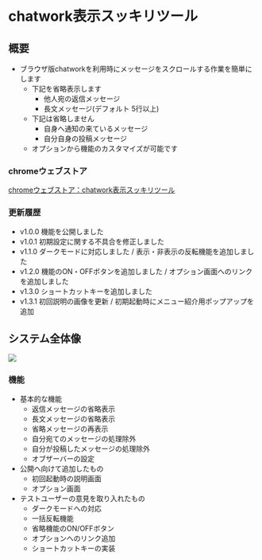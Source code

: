 # chatwork表示スッキリツール


## 概要

 - ブラウザ版chatworkを利用時にメッセージをスクロールする作業を簡単にします
   - 下記を省略表示します
     - 他人宛の返信メッセージ
     - 長文メッセージ(デフォルト 5行以上)
   - 下記は省略しません
     - 自身へ通知の来ているメッセージ
     - 自分自身の投稿メッセージ
   - オプションから機能のカスタマイズが可能です

### chromeウェブストア

[chromeウェブストア：chatwork表示スッキリツール](https://chrome.google.com/webstore/detail/hamhgkmjohpkmkggmnobccncbkeonblb)

### 更新履歴
 - v1.0.0 機能を公開しました
 - v1.0.1 初期設定に関する不具合を修正しました
 - v1.1.0 ダークモードに対応しました / 表示・非表示の反転機能を追加しました
 - v1.2.0 機能のON・OFFボタンを追加しました / オプション画面へのリンクを追加しました
 - v1.3.0 ショートカットキーを追加しました
 - v1.3.1 初回説明の画像を更新 / 初期起動時にメニュー紹介用ポップアップを追加

## システム全体像

![](https://i.imgur.com/X1XhavZ.png)


### 機能

- 基本的な機能
     - 返信メッセージの省略表示
     - 長文メッセージの省略表示
     - 省略メッセージの再表示
     - 自分宛てのメッセージの処理除外
     - 自分が投稿したメッセージの処理除外
     - オブザーバーの設定
 - 公開へ向けて追加したもの
     - 初回起動時の説明画面
     - オプション画面
 - テストユーザーの意見を取り入れたもの
     - ダークモードへの対応
     - 一括反転機能
     - 省略機能のON/OFFボタン
     - オプションへのリンク追加
     - ショートカットキーの実装

